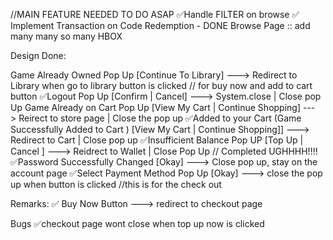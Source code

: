 //MAIN FEATURE NEEDED TO DO ASAP
✅Handle FILTER on browse
✅ Implement Transaction on Code Redemption - DONE 
Browse Page :: add many many so many HBOX

Design Done:

Game Already Owned Pop Up [Continue To Library] ---> Redirect to Library when go to library button is clicked // for buy now and add to cart button
✅Logout Pop Up [Confirm | Cancel] ---> System.close | Close pop Up 
Game Already on  Cart Pop Up [View My Cart | Continue Shopping] ---> Reirect to store page | Close the pop up
✅Added to your Cart (Game Successfully Added to Cart ) [View My Cart | Continue Shopping]] ---> Redirect to Cart | Close pop up
✅Insufficient Balance Pop UP [Top Up | Cancel ] ---> Reidrect to Wallet | Close Pop Up // Completed UGHHHH!!!!
✅Password Successfully Changed [Okay] ---> Close pop up, stay on the account page
✅Select Payment Method Pop Up [Okay] ---> close the pop up when button is clicked //this is for the check out

Remarks:
✅ Buy Now Button ---> redirect to checkout page

Bugs
✅checkout page wont close when top up now is clicked 
